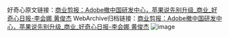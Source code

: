 好奇心原文链接：[商业剪报：Adobe撤中国研发中心，苹果说先别升级_商业_好奇心日报-李会娜 黄俊杰](https://www.qdaily.com/articles/2559.html)
WebArchive归档链接：[商业剪报：Adobe撤中国研发中心，苹果说先别升级_商业_好奇心日报-李会娜 黄俊杰](http://web.archive.org/web/20190623151231/https://www.qdaily.com/articles/2559.html)
![image](http://ww3.sinaimg.cn/large/007d5XDply1g3v6ayz0jqj30u045pnpd)